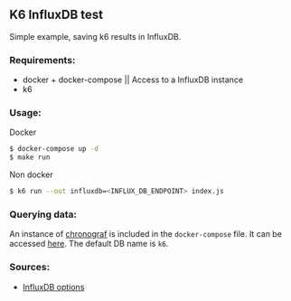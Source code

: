 ## K6 InfluxDB test

Simple example, saving k6 results in InfluxDB.

### Requirements:
- docker + docker-compose || Access to a InfluxDB instance
- k6

### Usage:

Docker
``` bash
$ docker-compose up -d
$ make run
```

Non docker
``` bash
$ k6 run --out influxdb=<INFLUX_DB_ENDPOINT> index.js
```

### Querying data:
An instance of [chronograf](https://www.influxdata.com/time-series-platform/chronograf/) is included in the `docker-compose` file. It can be accessed [here](http:localhost:8888). The default DB name is `k6`.

### Sources:
- [InfluxDB options](https://k6.io/docs/results-visualization/influxdb-+-grafana/#influxdb-options)
